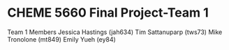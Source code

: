 # CHEME 5660 Final Project-Team 1

Team 1 Members
Jessica Hastings (jah634)
Tim Sattanuparp (tws73)
Mike Tronolone (mt849)
Emily Yueh (ey84)
